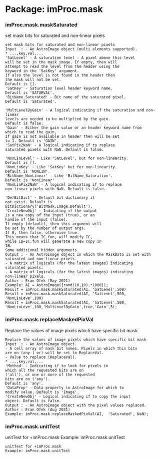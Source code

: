 # Package: imProc.mask


### imProc.mask.maskSaturated

set mask bits for saturated and non-linear pixels


    
    set mask bits for saturated and non-linear pixels  
    Input  : - An AstroImage object (multi elements supported).  
    * ...,key,val,...  
    'SatLevel' - A saturation level - A pixel above this level  
    will be set in the mask image. If empty, then will  
    attempt to read the level from the header using the  
    keyword in the 'SatKey' argument.  
    If also the level is not found in the header then  
    the mask will not be set.  
    Default is [].  
    'SatKey' - Saturation level header keyword name.  
    Default is 'SATURVAL'.  
    'BitName_Saturated' - Bit name of the saturated pixel.  
    Default is 'Saturated'.  
      
    'MultLevelByGain' - A logical indicating if the saturation and non-linear  
    levels are needed to be multiplied by the gain.  
    Default is false.  
    'Gain' - Either the gain value or an header keyword name from  
    which to read the gain.  
    If gain is not available in header then will be set  
    to 1. Default is 'GAIN'.  
    'SatPix2NaN' - A logical indicating if to replace  
    saturated pixels with NaN. Default is false.  
      
    'NonLinLevel' - Like 'SatLevel', but for non-linearity.  
    Default is [].  
    'NonLinKey' - Like 'SatKey' but for non-linearity.  
    Default is 'NONLIN'.  
    'BitName_NonLinear' - Like 'BitName_Saturation'.  
    Default is 'NonLinear'  
    'NonLinPix2NaN' - A logical indicating if to replace  
    non-linear pixels with NaN. Default is false.  
      
    'DefBitDict' - Default bit dictionary if  
    not exist. Default is  
    BitDictionary('BitMask.Image.Default').  
    'CreateNewObj' - Indicating if the output  
    is a new copy of the input (true), or an  
    handle of the input (false).  
    If empty (default), then this argument will  
    be set by the number of output args.  
    If 0, then false, otherwise true.  
    This means that IC.fun, will modify IC,  
    while IB=IC.fun will generate a new copy in  
    IB.  
    Some additional hidden arguments  
    Output : - An AstroImage object in which the MaskData is set with  
    saturated and non-linear pixels.  
    - A matrix of logicals (for the latest images) indicating  
    saturated pixels.  
    - A matrix of logicals (for the latest images) indicating  
    non-linear pixels.  
    Author : Eran Ofek (May 2021)  
    Example: AI = AstroImage({rand(10,10).*1000});  
    Result = imProc.mask.maskSaturated(AI, 'SatLevel',500)  
    Result = imProc.mask.maskSaturated(AI, 'SatLevel',500, 'NonLinLeve',100)  
    Result = imProc.mask.maskSaturated(AI, 'SatLevel',500, 'NonLinLeve',100,'MultLevelByGain',true,'Gain',5);  
      
### imProc.mask.replaceMaskedPixVal

Replace the values of image pixels which have specific bit mask


    
    Replace the values of image pixels which have specific bit mask  
    Input  : - An AstroImage object.  
    - A cell array of mask bit names. Pixels in which this bits  
    are on (any | or) will be set to ReplaceVal.  
    - Value to replace (ReplaceVal).  
    * ...,key,val,...  
    'Method' - Indicating if to look for pixels in  
    which all the requested bits are on  
    ('all'), or one or more of the requested  
    bits are on ('any').  
    Default is 'any'.  
    'DataProp' - Data property in AstroImage for which to  
    modify value. Default is 'Image'.  
    'CreateNewObj' - Logical indicating if to copy the input  
    object. Default is false.  
    Output : - An AstroImage object with the pixel values replaced.  
    Author : Eran Ofek (Aug 2021)  
    Example: imProc.mask.replaceMaskedPixVal(AI,  'Saturated', NaN);  
      
### imProc.mask.unitTest

unitTest for +imProc.mask Example: imProc.mask.unitTest


    
    unitTest for +imProc.mask  
    Example: imProc.mask.unitTest  
      
